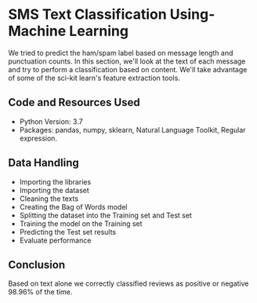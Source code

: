 # SMS Text Classification Using-Machine Learning

We tried to predict the ham/spam label based on message length and punctuation counts. In this section, we'll look at the text of each message and try to perform a classification based on content. We'll take advantage of some of the sci-kit learn's feature extraction tools.

## Code and Resources Used

* Python Version: 3.7
* Packages: pandas, numpy, sklearn, Natural Language Toolkit, Regular expression.

## Data Handling

* Importing the libraries
* Importing the dataset
* Cleaning the texts
* Creating the Bag of Words model
* Splitting the dataset into the Training set and Test set
* Training the model on the Training set
* Predicting the Test set results
* Evaluate performance

## Conclusion

Based on text alone we correctly classified reviews as positive or negative 98.96% of the time.


